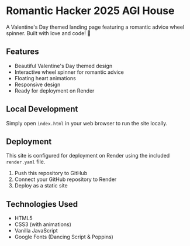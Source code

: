 # Romantic Hacker 2025 AGI House

A Valentine's Day themed landing page featuring a romantic advice wheel spinner. Built with love and code! 💝

## Features

- Beautiful Valentine's Day themed design
- Interactive wheel spinner for romantic advice
- Floating heart animations
- Responsive design
- Ready for deployment on Render

## Local Development

Simply open `index.html` in your web browser to run the site locally.

## Deployment

This site is configured for deployment on Render using the included `render.yaml` file.

1. Push this repository to GitHub
2. Connect your GitHub repository to Render
3. Deploy as a static site

## Technologies Used

- HTML5
- CSS3 (with animations)
- Vanilla JavaScript
- Google Fonts (Dancing Script & Poppins)
